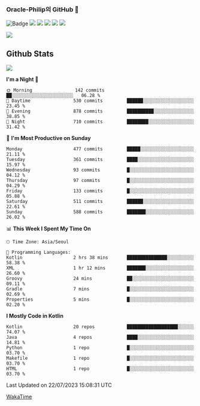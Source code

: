 ### Oracle-Philip의 GitHub 👋

![Badge](http://img.shields.io/badge/-Java-black?style=flat-square)
<img src="https://img.shields.io/badge/ -Kotlin-black?style=flat-square&logo=Kotlin&logoColor=#7F52FF"/></a>
<img src="https://img.shields.io/badge/ -Dart-black?style=flat-square&logo=Dart&logoColor=#0175C2"/></a>
<img src="https://img.shields.io/badge/ -Android-black?style=flat-square&logo=Android&logoColor=#3DDC84"/></a>
<img src="https://img.shields.io/badge/ -Flutter-black?style=flat-square&logo=Flutter&logoColor=#02569B"/></a>
<img src="https://img.shields.io/badge/ -Firebase-black?style=flat-square&logo=Firebase&logoColor=#FFCA28"/></a>

<img src="https://img.shields.io/badge/ -BLE-black?style=flat-square&logo=Bluetooth&logoColor=#0082FC"/></a>

<!--
<img src="https://img.shields.io/badge/ -STM32F103-black?style=flat-square&logo=STMicroelectronics&logoColor=#03234B"/></a>
<img src="https://img.shields.io/badge/ -Qt-black?style=flat-square&logo=Qt&logoColor=#41CD52"/></a>
-->

<!--
![Badge](http://img.shields.io/badge/-Java-black?style=flat-square)
![Badge](http://img.shields.io/badge/-Koltin-black?style=flat-square)
![Badge](http://img.shields.io/badge/-Dart-black?style=flat-square)
![Badge](http://img.shields.io/badge/-Android-black?style=flat-square)
![Badge](http://img.shields.io/badge/-Flutter-black?style=flat-square)
![Badge](http://img.shields.io/badge/-Firebase-black?style=flat-square)
-->

## Github Stats  
<div align="left"><img src="https://github-readme-stats.vercel.app/api?username=Oracle-Philip&show_icons=true&count_private=true&hide_border=true" align="center" /></div>


<!--START_SECTION:waka-->
**I'm a Night 🦉** 

```text
🌞 Morning                142 commits         ██░░░░░░░░░░░░░░░░░░░░░░░   06.28 % 
🌆 Daytime                530 commits         ██████░░░░░░░░░░░░░░░░░░░   23.45 % 
🌃 Evening                878 commits         ██████████░░░░░░░░░░░░░░░   38.85 % 
🌙 Night                  710 commits         ████████░░░░░░░░░░░░░░░░░   31.42 % 
```
📅 **I'm Most Productive on Sunday** 

```text
Monday                   477 commits         █████░░░░░░░░░░░░░░░░░░░░   21.11 % 
Tuesday                  361 commits         ████░░░░░░░░░░░░░░░░░░░░░   15.97 % 
Wednesday                93 commits          █░░░░░░░░░░░░░░░░░░░░░░░░   04.12 % 
Thursday                 97 commits          █░░░░░░░░░░░░░░░░░░░░░░░░   04.29 % 
Friday                   133 commits         █░░░░░░░░░░░░░░░░░░░░░░░░   05.88 % 
Saturday                 511 commits         ██████░░░░░░░░░░░░░░░░░░░   22.61 % 
Sunday                   588 commits         ███████░░░░░░░░░░░░░░░░░░   26.02 % 
```


📊 **This Week I Spent My Time On** 

```text
🕑︎ Time Zone: Asia/Seoul

💬 Programming Languages: 
Kotlin                   2 hrs 38 mins       ███████████████░░░░░░░░░░   58.38 % 
XML                      1 hr 12 mins        ███████░░░░░░░░░░░░░░░░░░   26.60 % 
Groovy                   24 mins             ██░░░░░░░░░░░░░░░░░░░░░░░   09.11 % 
Gradle                   7 mins              █░░░░░░░░░░░░░░░░░░░░░░░░   02.69 % 
Properties               5 mins              █░░░░░░░░░░░░░░░░░░░░░░░░   02.20 % 
```

**I Mostly Code in Kotlin** 

```text
Kotlin                   20 repos            ███████████████████░░░░░░   74.07 % 
Java                     4 repos             ████░░░░░░░░░░░░░░░░░░░░░   14.81 % 
Python                   1 repo              █░░░░░░░░░░░░░░░░░░░░░░░░   03.70 % 
Makefile                 1 repo              █░░░░░░░░░░░░░░░░░░░░░░░░   03.70 % 
HTML                     1 repo              █░░░░░░░░░░░░░░░░░░░░░░░░   03.70 % 
```




 Last Updated on 22/07/2023 15:08:31 UTC
<!--END_SECTION:waka-->


<!--
**Oracle-Philip/Oracle-Philip** is a ✨ _special_ ✨ repository because its `README.md` (this file) appears on your GitHub profile.

Here are some ideas to get you started:

- 🔭 I’m currently working on ...
- 🌱 I’m currently learning ...
- 👯 I’m looking to collaborate on ...
- 🤔 I’m looking for help with ...
- 💬 Ask me about ...
- 📫 How to reach me: ...
- 😄 Pronouns: ...
- ⚡ Fun fact: ...
-->


[WakaTime](https://wakatime.com/dashboard)
